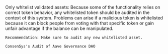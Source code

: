 Only whitelist validated assets: Because some of the functionality relies on correct token behavior, any whitelisted token should be audited in the context of this system. Problems can arise if a malicious token is whitelisted because it can block people from voting with that specific token or gain unfair advantage if the balance can be manipulated.

    Recommendation: Make sure to audit any new whitelisted asset.

    ConsenSys's Audit of Aave Governance DAO